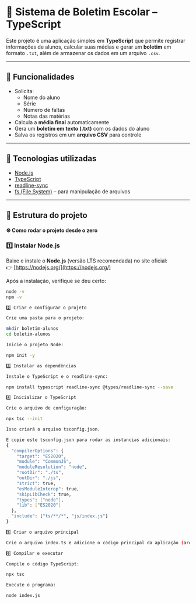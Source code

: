 # 📘 Sistema de Boletim Escolar – TypeScript

Este projeto é uma aplicação simples em **TypeScript** que permite registrar informações de alunos, calcular suas médias e gerar um **boletim** em formato `.txt`, além de armazenar os dados em um arquivo `.csv`.

---

## 🚀 Funcionalidades

- Solicita:
  - Nome do aluno
  - Série
  - Número de faltas
  - Notas das matérias
- Calcula a **média final** automaticamente
- Gera um **boletim em texto (.txt)** com os dados do aluno
- Salva os registros em um **arquivo CSV** para controle

---

## 🧠 Tecnologias utilizadas

- [Node.js](https://nodejs.org/)
- [TypeScript](https://www.typescriptlang.org/)
- [readline-sync](https://www.npmjs.com/package/readline-sync)
- [fs (File System)](https://nodejs.org/api/fs.html) – para manipulação de arquivos

---

## 📂 Estrutura do projeto

#### ⚙️ Como rodar o projeto desde o zero

### 1️⃣ Instalar Node.js
Baixe e instale o **Node.js** (versão LTS recomendada) no site oficial:  
👉 [https://nodejs.org/](https://nodejs.org/)

Após a instalação, verifique se deu certo:
```bash
node -v
npm -v

2️⃣ Criar e configurar o projeto

Crie uma pasta para o projeto:

mkdir boletim-alunos
cd boletim-alunos

Inicie o projeto Node:

npm init -y

3️⃣ Instalar as dependências

Instale o TypeScript e o readline-sync:

npm install typescript readline-sync @types/readline-sync --save

4️⃣ Inicializar o TypeScript

Crie o arquivo de configuração:

npx tsc --init

Isso criará o arquivo tsconfig.json.

E copie este tsconfig.json para rodar as instancias adicionais:
{
  "compilerOptions": {
    "target": "ES2020",
    "module": "CommonJS",
    "moduleResolution": "node",
    "rootDir": "./ts",
    "outDir": "./js",
    "strict": true,
    "esModuleInterop": true,
    "skipLibCheck": true,
    "types": ["node"],
    "lib": ["ES2020"]
  },
  "include": ["ts/**/*", "js/index.js"]
}

5️⃣ Criar o arquivo principal

Crie o arquivo index.ts e adicione o código principal da aplicação (arquivo index.ts).

6️⃣ Compilar e executar

Compile o código TypeScript:

npx tsc

Execute o programa:

node index.js